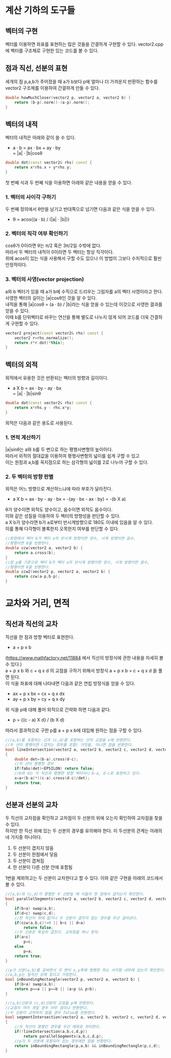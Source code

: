 # 계산 기하의 도구들
## 벡터의 구현 
벡터를 이용하면 좌표를 표현하는 많은 것들을 간결하게 구현할 수 있다. 
vector2.cpp 에 벡터를 구조체로 구현한 있는 코드를 볼 수 있다. 

## 점과 직선, 선분의 표현 
세개의 점 p,a,b가 주어졌을 때 a가 b보다 p에 얼마나 더 가까운지 반환하는 함수를 vector2 구조체를 이용하여 간결하게 만들 수 있다. 
```c++
double howMuchCloser(vector2 p, vector2 a, vector2 b) {
    return (b-p).norm()-(a-p).norm();
}
```

## 벡터의 내적
벡터의 내적은 아래와 같이 쓸 수 있다. 
- a · b = ax · bx + ay · by  
      = |a| · |b|cosθ 
```c++
double dot(const vector2& rhs) const {
    return x*rhs.x + y*rhs.y;
}
```

첫 번째 식과 두 번째 식을 이용하면 아래와 같은 내용을 얻을 수 있다. 

### 1. 벡터의 사이각 구하기 
두 번째 정의에서 θ만을 남기고 반대쪽으로 넘기면 다음과 같은 식을 얻을 수 있다. 
- θ = acos{(a · b) / (|a| · |b|)}

### 2. 벡터의 직각 여부 확인하기 
cosθ가 0이라면 θ는 π/2 혹은 3π/2일 수밖에 없다.  
따라서 두 벡터의 내적이 0이라면 두 벡터는 항상 직각이다.  
위에 acos이 있는 식을 사용해서 구할 수도 있으나 이 방법이 그보다 수치적으로 훨씬 안정적이다.  

### 3. 벡터의 사영(vector projection) 
a와 b 벡터가 있을 때 a가 b에 수직으로 드리우는 그림자를 a의 벡터 사영이라고 한다.  
사영한 벡터의 길이는 |a|cosθ인 것을 알 수 있다.  
내적을 통해 |a|cosθ = (a · b) / |b|라는 식을 얻을 수 있는데 이것으로 사영한 결과를 얻을 수 있다.  
이때 b를 단위벡터로 바꾸는 연산을 통해 별도로 나누지 않게 되어 코드를 더욱 간결하게 구현할 수 있다.  
```c++
vector2 project(const vector2& rhs) const {
    vector2 r=rhs.normalize();
    return r*r.dot(*this); 
}
```

## 벡터의 외적 
외적에서 유용한 것은 반환되는 벡터의 방향과 길이이다.  
- a X b = ax · by - ay · bx  
        = |a| · |b|sinθ
```c++
double dot(const vector2& rhs) const {
    return x*rhs.y - rhs.x*y;
}
``` 
외적은 다음과 같은 용도로 사용된다.  

### 1. 면적 계산하기 
|a|sinθ는 a와 b를 두 변으로 하는 평행사변형의 높이이다.  
따라서 외적의 절대값을 이용하여 평행사변형의 넓이를 쉽게 구할 수 있고  
이는 원점과 a,b를 꼭지점으로 하는 삼각형의 넓이를 2로 나누어 구할 수 있다.  

### 2. 두 벡터의 방향 판별 
외적은 어느 방향으로 계산하느냐에 따라 부호가 달라진다.  
- a X b = ax · by - ay · bx = -(ay · bx - ax · by) = -(b X a)  

θ가 양수이면 외적도 양수이고, 음수이면 외적도 음수이다.  
이와 같은 성질을 이용하여 두 벡터의 방향성을 판단할 수 있다.  
a X b가 양수라면 b가 a로부터 반시계방향으로 180도 이내에 있음을 알 수 있다.  
이를 통해 다각형이 볼록한지 오목한지 여부를 판단할 수 있다.  
```c++
//원점에서 벡터 b가 벡터 a의 반시계 방향이면 양수, 시계 방향이면 음수,
//평행이면 0을 반환한다.  
double ccw(vector2 a, vector2 b) {
    return a.cross(b);
}
//점 p를 기준으로 벡터 b가 벡터 a의 반시계 방향이면 양수, 시계 방향이면 음수, 
//평행이면 0을 반환한다. 
double ccw2(vector2 p, vector2 a, vector2 b) {
    return ccw(a-p,b-p);
}
```

# 교차와 거리, 면적 
## 직선과 직선의 교차 
직선을 한 점과 방향 벡터로 표현한다.  
- a + p x b  

(https://www.mathfactory.net/11884 에서 직선의 방정식에 관한 내용을 자세히 볼 수 있다.)   
a + p x b 와 c + q x d 의 교점을 구하기 위해서 방정식 a + p x b = c + q x d 을 풀면 된다.  
이 식을 좌표에 대해 나타내면 다음과 같은 연립 방정식을 얻을 수 있다.  
- ax + p x bx = cx + q x dx
- ay + p x by = cy + q x dy

위 식을 p에 대해 풀어 외적으로 간략화 하면 다음과 같다.  
- p = {(c - a) X d} / (b X d)

따라서 결과적으로 구한 p를 a + p x b에 대입해 원하는 점을 구할 수 있다.  
```c++
//(a,b)를 포함하는 선과 (c,d)를 포함하는 선의 교점을 x에 반환한다. 
//두 선이 평행이면 (겹치는 경우를 포함) 거짓을, 아니면 참을 반환한다.
bool lineIntersection(vector2 a, vector2 b, vector2 c, vector2 d, vector2& x)
{
    double det=(b-a).cross(d-c);
    //두 선이 평행한 경우 
    if(fabs(det)<EPSILON) return false;
    //b와 d는 각 직선과 평행한 방향 벡터이니 b-a, d-c로 표현하고 있다.  
    x=a+(b-a)*((c-a).cross(d-c)/det);
    return true;
}
```
## 선분과 선분의 교차 
두 직선의 교차점을 확인하고 교차점이 두 선분의 위에 오는지 확인하여 교차점을 찾을 수 있다.  
하지만 한 직선 위에 있는 두 선분의 경우를 유의해야 한다. 이 두선분의 관계는 아래의 네 가지중 하나이다.  
1. 두 선분이 겹치지 않음  
2. 두 선분이 한점에서 닿음  
3. 두 선분이 겹쳐짐  
4. 한 선분이 다른 선분 안에 포함됨  

1번을 제외하고는 두 선분이 교차한다고 할 수 있다. 이와 같은 구현을 아래의 코드에서 볼 수 있다.  
```c++
//(a,b)와 (c,d)가 평행한 두 선분일 때 이들이 한 점에서 겹치는지 확인한다. 
bool parallelSegments(vector2 a, vector2 b, vector2 c, vector2 d, vector2& p)
{
    if(b<a) swap(a,b);
    if(d<c) swap(c,d);
    //한 직선이 위에 없거나 두 선분이 겹치지 않는 경우를 우선 걸러낸다. 
    if(ccw(a,b,c)!=0 || b<c || d<a) 
        return false;
    //두 선분은 확실히 겹친다. 교차점을 하나 찾자.
    if(a<c) 
        p=c;
    else
        p=a;
    return true;
}

//p가 선분(a,b)를 감싸면서 각 변이 x,y축에 평행한 최소 사각형 내부에 있는지 확인한다. 
//a,b,p는 일직선 상에 있다고 가정한다. 
bool inBoundingRectangle(vector2 p, vector2 a, vector2 b) {
    if(b<a) swap(a,b);
    return p==a || p==b || (a<p && p<b);
}

//(a,b)선분과 (c,d)선분의 교점을 p에 반환한다.
//교점이 여러 개일 경우 아무 점이나 반환한다. 
//두 선분이 교차하지 않을 경우 false를 반환한다. 
bool segmentIntersection(vector2 a, vector2 b, vector2 c, vector2 d, vector2& p)
{
    //두 직선이 평행인 경우를 우선 예외로 처리한다.
    if(!lineIntersection(a,b,c,d,p))
        return parallelSegments(a,b,c,d,p);
    //p가 두 선분에 포함되어 있는 경우에만 참을 반환한다.
    return inBoundingRectangle(p,a,b) && inBoundingRectangle(p,c,d);
}
```
